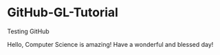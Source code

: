 # GitHub-GL-Tutorial
Testing GitHub

Hello, Computer Science is amazing! Have a wonderful and blessed day!
